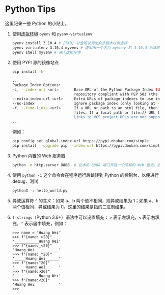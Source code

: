 # Python Tips

这里记录一些 Python 的小贴士。

1. 使用[虚拟环境](./Pyenv.md) `pyenv` 和 `pyenv-virtualenv`

    ```bash
    pyenv install 3.10.4 # [TAB] 补全可以列出众多版本以供选择
    pyenv virtualenv 3.10.4 myvenv # 虚拟出一个名为 myvenv 的 3.10.4 版本的 Python 环境
    pyenv shell myvenv # 进入虚拟环境
    ```

1. 使用 PYPI 源的镜像站点

    ```bash
    pip install -h

    ...
    Package Index Options:
    -i, --index-url <url>       Base URL of the Python Package Index (default https://pypi.tuna.tsinghua.edu.cn/simple). This should point to a
                                repository compliant with PEP 503 (the simple repository API) or a local directory laid out in the same format.
    --extra-index-url <url>     Extra URLs of package indexes to use in addition to --index-url. Should follow the same rules as --index-url.
    --no-index                  Ignore package index (only looking at --find-links URLs instead).
    -f, --find-links <url>      If a URL or path to an html file, then parse for links to archives such as sdist (.tar.gz) or wheel (.whl)
                                files. If a local path or file:// URL that's a directory, then look for archives in the directory listing.
                                Links to VCS project URLs are not supported.
    ...
    ```

    例如：

    ```bash
    pip config set global.index-url https://pypi.douban.com/simple          # 全局
    pip install --upgrade pip --index-url https://pypi.douban.com/simple    # 一次性
    ```

1. Python 内置的 Web 服务器

    ```bash
    python -m http.server 8888  # 在本机 8888 端口开启一个简易的 Web 服务，此为 Python3 版本
    ```

1. 使用 `python -i` 这个命令会在程序运行后跳转到 Python 的控制台，以便进行 debug、测试

    ```bash
    python3 -i hello_world.py
    ```

1. 异或运算符 `^` 的含义：如果 a、b 两个值不相同，则异或结果为 1；如果 a、b 两个值相同，异或结果为 0。这里的结果是指的二进制结果。

1. `f-strings`（Python 3.6+）语法中可以设置填充： `>` 表示左填充，`<` 表示右填充，`^` 表示居中填充，例如：

    ```python3
    >>> name = "Huang Wei"
    >>> f"{name:_>20}"
    '___________Huang Wei'
    >>> f"{name:_<20}"
    'Huang Wei___________'
    >>> f"{name:_^20}"
    '_____Huang Wei______'
    >>> f"{name:^20}"
    '     Huang Wei      '
    >>> f"{name:>20}"
    '           Huang Wei'
    >>> f"{name:<20}"
    'Huang Wei           '
    >>> 
    ```
